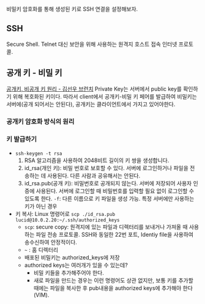 비밀키 암호화를 통해 생성된 키로 SSH 연결을 설정해보자.
## SSH
Secure Shell. Telnet 대신 보안을 위해 사용하는 원격지 호스트 접속 인터넷 프로토콜.
## 공개 키 - 비밀 키
[공개키, 비공개 키 원리 - 김선우 브런치](https://brunch.co.kr/@artiveloper/24)
Private Key는 서버에서 public key를 확인하기 위해 복호화된 키이다. 따라서 client에서 공개키-비밀 키 페어를 발급하여 비밀키는 서버에(공개 되어서는 안된다), 공개키는 클라이언트에서 가지고 있어야한다.
### 공개키 암호화 방식의 원리



### 키 발급하기
- `ssh-keygen -t rsa`
	1. RSA 알고리즘을 사용하여 2048비트 길이의 키 쌍을 생성합니다.
	2. id_rsa(개인 키): 비밀 번호로 보호할 수 있다. 서버에 로그인하거나 파일을 전송하는 데 사용된다. 다른 사람과 공유해서는 안된다.
	3. id_rsa.pub(공개 키): 비밀번호로 공개되지 않는다. 서버에 저장되어 사용자 인증에 사용된다. 서버에 로그인할 때 비밀번호를 입력할 필요 없이 로그인할 수 있도록 한다.
	`-f`: 다른 이름으로 키 파일을 생성 가능. 특정 서버에만 사용하는 키가 아닌 경우 
- 키 복사: Linux 명령어로 `scp ./id_rsa.pub lucid@10.0.2.20:~/.ssh/authorized_keys`
	- `scp`: secure copy: 원격지에 있는 파일과 디렉터리를 보내거나 가져올 때 사용하는 파일 전송 프로토콜. SSH와 동일한 22번 포트, Identiy file을 사용하여 송수신하여 안정적이다.
	- `~` : 홈 디렉터리
	- 배포된 비밀키는 authorized_keys에 저장
	- authorized keys는 여러개가 있을 수 있는데?
		- 비밀 키들을 추가해주어야 한다.
		- 새로 파일을 만드는 경우는 이런 명령어도 상관 없지만, 보통 키를 추가할 때에는 파일을 복사한 후 pub내용을 authorized keys에 추가해야 한다(VIM).
